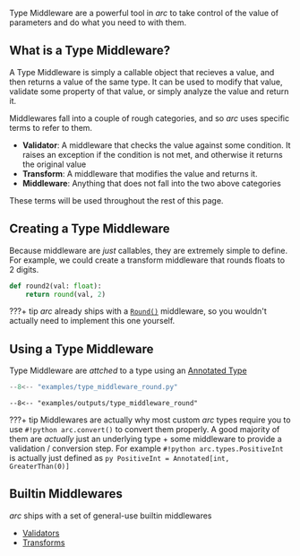 Type Middleware are a powerful tool in *arc* to take control of the value of parameters and do what you need to with them.

## What is a Type Middleware?
A Type Middleware is simply a callable object that recieves a value, and then returns a value of the same
type. It can be used to modify that value, validate some property of that value, or simply analyze the value and return it.

Middlewares fall into a couple of rough categories, and so *arc* uses specific terms to refer to them.

- **Validator**: A middleware that checks the value against some condition. It raises an exception if the condition is not met, and otherwise it returns the original value
- **Transform**: A middleware that modifies the value and returns it.
- **Middleware**: Anything that does not fall into the two above categories

These terms will be used throughout the rest of this page.

## Creating a Type Middleware
Because middleware are *just* callables, they are extremely simple to define.
For example, we could create a transform middleware that rounds floats to 2 digits.

```py
def round2(val: float):
    return round(val, 2)
```

???+ tip
    *arc* already ships with a [`Round()`](../../../reference/types/transforms.md#arc.types.transforms.numbers.Round)
    middleware, so you wouldn't actually need to implement this one yourself.

## Using a Type Middleware

Type Middleware are *attched* to a type using an [Annotated Type](https://docs.python.org/3.9/library/typing.html#typing.Annotated)

```py title="examples/type_middleware_round.py"
--8<-- "examples/type_middleware_round.py"
```

```console
--8<-- "examples/outputs/type_middleware_round"
```

???+ tip
    Middlewares are actually why most custom *arc* types require you to use `#!python arc.convert()` to
    convert them properly. A good majority of them are *actually* just an underlying type + some middleware to provide a validation / conversion step. For example `#!python arc.types.PositiveInt` is actually just defined as
    ```py
    PositiveInt = Annotated[int, GreaterThan(0)]
    ```

## Builtin Middlewares
*arc* ships with a set of general-use builtin middlewares

- [Validators](../../../reference/types/validators.md)
- [Transforms](../../../reference/types/transforms.md)
